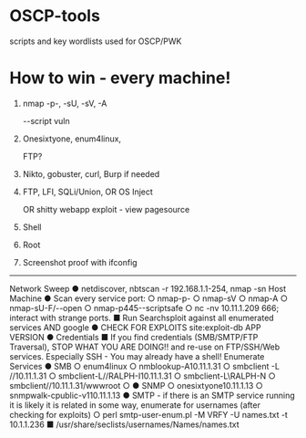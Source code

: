# OSCP-tools
scripts and key wordlists used for OSCP/PWK

# How to win - every machine!
1. nmap -p-, -sU, -sV, -A 

   --script vuln

2. Onesixtyone, enum4linux,

   FTP?

3. Nikto, gobuster, curl,
Burp if needed

4. FTP, LFI, SQLi/Union, OR OS Inject

   OR 
   shitty webapp exploit - view pagesource

5. Shell
6. Root
7. Screenshot proof with ifconfig

***

Network Sweep
● netdiscover, nbtscan -r ​192.168.1.1-254​, nmap -sn Host Machine
● Scan every service port: ○ nmap-p-
   ○ nmap-sV
○ nmap-A
○ nmap-sU-F/--open
○ nmap-p445--scriptsafe ○ nc -nv 10.11.1.209 666;
​interact with strange ports.
■ Run ​Searchsploit​ against all enumerated services AND google
● CHECK FOR EXPLOITS
site:exploit-db APP VERSION
 ● Credentials
■ If you find credentials (SMB/SMTP/FTP Traversal), STOP WHAT YOU
ARE DOING!! and re-use on FTP/SSH/Web services. Especially SSH -
You may already have a shell!
Enumerate Services
● SMB
○ enum4linux
○ nmblookup-A10.11.1.31
○ smbclient -L //10.11.1.31
○ smbclient-L//RALPH-I10.11.1.31
○ smbclient-L\\RALPH-N
○ smbclient//10.11.1.31/wwwroot ○
● SNMP
○ onesixtyone10.11.1.13
○ snmpwalk-cpublic-v110.11.1.13
● SMTP - ​if there is an SMTP service running it is likely it is related in some way,
enumerate for usernames (after checking for exploits)
○ perl smtp-user-enum.pl -M VRFY -U names.txt -t 10.1.1.236
■ /usr/share/seclists/usernames/Names/names.txt
